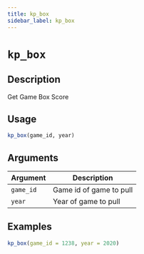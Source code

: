 ```yaml
---
title: kp_box
sidebar_label: kp_box
---
```

# `kp_box`

## Description

Get Game Box Score


## Usage

```r
kp_box(game_id, year)
```

## Arguments

Argument      |Description
------------- |----------------
`game_id`     |     Game id of game to pull
`year`     |     Year of game to pull


## Examples

```r
kp_box(game_id = 1238, year = 2020)
```


